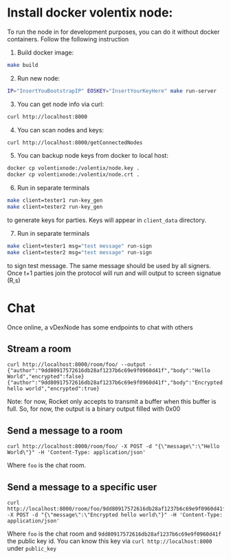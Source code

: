 # Install docker volentix node:

To run the node in for development purposes, you can do it without docker containers. Follow the following instruction

1. Build docker image:

```bash
make build
```

2. Run new node:

```bash
IP="InsertYouBootstrapIP" EOSKEY="InsertYourKeyHere" make run-server
```

3. You can get node info via curl:

```bash
curl http://localhost:8000
```

4. You can scan nodes and keys:

```bash
curl http://localhost:8000/getConnectedNodes
```

5. You can backup node keys from docker to local host:

```bash
docker cp volentixnode:/volentix/node.key .
docker cp volentixnode:/volentix/node.crt .
```

6. Run in separate terminals

```bash
make client=tester1 run-key_gen
make client=tester2 run-key_gen
```

to generate keys for parties. Keys will appear in `client_data` directory.

7. Run in separate terminals

```bash
make client=tester1 msg="test message" run-sign
make client=tester2 msg="test message" run-sign
```

to sign test message. The same message should be used by all signers.
Once t+1 parties join the protocol will run and will output to screen signatue (R,s)

# Chat

Once online, a vDexNode has some endpoints to chat with others

## Stream a room

```
curl http://localhost:8000/room/foo/ --output -
{"author":"9dd80917572616db28af1237b6c69e9f0960d41f","body":"Hello World","encrypted":false}
{"author":"9dd80917572616db28af1237b6c69e9f0960d41f","body":"Encrypted hello world","encrypted":true}
```

Note: for now, Rocket only accepts to transmit a buffer when this buffer is full. So, for now, the output is a binary output filled with 0x00

## Send a message to a room

```
curl http://localhost:8000/room/foo/ -X POST -d "{\"message\":\"Hello World\"}" -H 'Content-Type: application/json'
```

Where `foo` is the chat room.

## Send a message to a specific user

```
curl http://localhost:8000/room/foo/9dd80917572616db28af1237b6c69e9f0960d41f -X POST -d "{\"message\":\"Encrypted hello world\"}" -H 'Content-Type: application/json'
```

Where `foo` is the chat room and `9dd80917572616db28af1237b6c69e9f0960d41f` the public key id. You can know this key via `curl http://localhost:8000` under `public_key`
